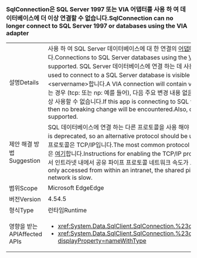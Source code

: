 ### <a name="sqlconnection-can-no-longer-connect-to-sql-server-1997-or-databases-using-the-via-adapter"></a><span data-ttu-id="dd9ec-101">SqlConnection은 SQL Server 1997 또는 VIA 어댑터를 사용 하 여 데이터베이스에 더 이상 연결할 수 없습니다.</span><span class="sxs-lookup"><span data-stu-id="dd9ec-101">SqlConnection can no longer connect to SQL Server 1997 or databases using the VIA adapter</span></span>

|   |   |
|---|---|
|<span data-ttu-id="dd9ec-102">설명</span><span class="sxs-lookup"><span data-stu-id="dd9ec-102">Details</span></span>|<span data-ttu-id="dd9ec-103">사용 하 여 SQL Server 데이터베이스에 대 한 연결의 [어댑터 VIA (Virtual Interface) 프로토콜](https://technet.microsoft.com/library/ms191229%28v=sql.105%29.aspx) 이상 지원 되지 않습니다.</span><span class="sxs-lookup"><span data-stu-id="dd9ec-103">Connections to SQL Server databases using the [Virtual Interface Adapter (VIA) protocol](https://technet.microsoft.com/library/ms191229%28v=sql.105%29.aspx) are no longer supported.</span></span> <span data-ttu-id="dd9ec-104">SQL Server 데이터베이스에 연결 하는 데 사용 되는 프로토콜 연결 문자열에 표시 됩니다.</span><span class="sxs-lookup"><span data-stu-id="dd9ec-104">The protocol used to connect to a SQL Server database is visible in the connection string.</span></span> <span data-ttu-id="dd9ec-105">통해 VIA 연결이 포함 됩니다:&lt;servername&gt;합니다.</span><span class="sxs-lookup"><span data-stu-id="dd9ec-105">A VIA connection will contain via:&lt;servername&gt;.</span></span> <span data-ttu-id="dd9ec-106">VIA 이외의 프로토콜을 통해이 앱에 연결 하는 경우 (tcp: 또는 np: 예를 들어), 다음 주요 변경 내용 없음 발생 합니다. 또한 SQL Server 7 (1997)에 대 한 연결 더 이상 사용할 수 없습니다.</span><span class="sxs-lookup"><span data-stu-id="dd9ec-106">If this app is connecting to SQL via a protocol other than VIA (tcp: or np: for example), then no breaking change will be encountered.Also, connections to SQL Server 7 (1997) are no longer supported.</span></span>|
|<span data-ttu-id="dd9ec-107">제안 해결 방법</span><span class="sxs-lookup"><span data-stu-id="dd9ec-107">Suggestion</span></span>|<span data-ttu-id="dd9ec-108">SQL 데이터베이스에 연결 하는 다른 프로토콜을 사용 해야 하므로 VIA 프로토콜에 사용 되지 않습니다.</span><span class="sxs-lookup"><span data-stu-id="dd9ec-108">The VIA protocol is deprecated, so an alternative protocol should be used to connect to SQL databases.</span></span> <span data-ttu-id="dd9ec-109">사용 되는 가장 일반적인 프로토콜은 TCP/IP입니다.</span><span class="sxs-lookup"><span data-stu-id="dd9ec-109">The most common protocol used is TCP/IP.</span></span> <span data-ttu-id="dd9ec-110">TCP/IP 프로토콜을 사용 하는 것에 대 한 지침은 [여기](https://msdn.microsoft.com/library/bb909712.aspx)합니다.</span><span class="sxs-lookup"><span data-stu-id="dd9ec-110">Instructions for enabling the TCP/IP protocol can be found [here](https://msdn.microsoft.com/library/bb909712.aspx).</span></span> <span data-ttu-id="dd9ec-111">데이터베이스만 액세스 하는 경우에서 인트라넷 내에서 공유 파이프 프로토콜 네트워크 속도가 느린 경우 더 나은 성능을 제공할 수 있습니다.</span><span class="sxs-lookup"><span data-stu-id="dd9ec-111">If the database is only accessed from within an intranet, the shared pipes protocol may provide better performance if the network is slow.</span></span>|
|<span data-ttu-id="dd9ec-112">범위</span><span class="sxs-lookup"><span data-stu-id="dd9ec-112">Scope</span></span>|<span data-ttu-id="dd9ec-113">Microsoft Edge</span><span class="sxs-lookup"><span data-stu-id="dd9ec-113">Edge</span></span>|
|<span data-ttu-id="dd9ec-114">버전</span><span class="sxs-lookup"><span data-stu-id="dd9ec-114">Version</span></span>|<span data-ttu-id="dd9ec-115">4.5</span><span class="sxs-lookup"><span data-stu-id="dd9ec-115">4.5</span></span>|
|<span data-ttu-id="dd9ec-116">형식</span><span class="sxs-lookup"><span data-stu-id="dd9ec-116">Type</span></span>|<span data-ttu-id="dd9ec-117">런타임</span><span class="sxs-lookup"><span data-stu-id="dd9ec-117">Runtime</span></span>|
|<span data-ttu-id="dd9ec-118">영향을 받는 API</span><span class="sxs-lookup"><span data-stu-id="dd9ec-118">Affected APIs</span></span>|<ul><li><xref:System.Data.SqlClient.SqlConnection.%23ctor(System.String)?displayProperty=nameWithType></li><li><xref:System.Data.SqlClient.SqlConnection.%23ctor(System.String,System.Data.SqlClient.SqlCredential)?displayProperty=nameWithType></li></ul>|

